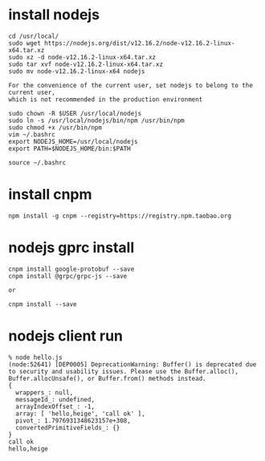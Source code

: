 # install nodejs

    cd /usr/local/
    sudo wget https://nodejs.org/dist/v12.16.2/node-v12.16.2-linux-x64.tar.xz
    sudo xz -d node-v12.16.2-linux-x64.tar.xz
    sudo tar xvf node-v12.16.2-linux-x64.tar.xz
    sudo mv node-v12.16.2-linux-x64 nodejs
    
    For the convenience of the current user, set nodejs to belong to the current user,
    which is not recommended in the production environment
    
    sudo chown -R $USER /usr/local/nodejs
    sudo ln -s /usr/local/nodejs/bin/npm /usr/bin/npm
    sudo chmod +x /usr/bin/npm
    vim ~/.bashrc 
    export NODEJS_HOME=/usr/local/nodejs
    export PATH=$NODEJS_HOME/bin:$PATH

    source ~/.bashrc

# install cnpm

    npm install -g cnpm --registry=https://registry.npm.taobao.org

# nodejs gprc install

    cnpm install google-protobuf --save
    cnpm install @grpc/grpc-js --save

    or 
    
    cnpm install --save
     
# nodejs client run

    % node hello.js
    (node:52641) [DEP0005] DeprecationWarning: Buffer() is deprecated due to security and usability issues. Please use the Buffer.alloc(), Buffer.allocUnsafe(), or Buffer.from() methods instead.
    {
      wrappers_: null,
      messageId_: undefined,
      arrayIndexOffset_: -1,
      array: [ 'hello,heige', 'call ok' ],
      pivot_: 1.7976931348623157e+308,
      convertedPrimitiveFields_: {}
    }
    call ok
    hello,heige
